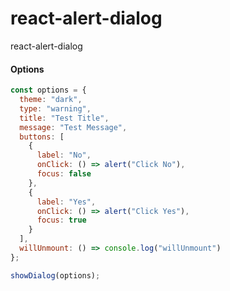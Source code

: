 # react-alert-dialog

react-alert-dialog

#### Options

```jsx
const options = {
  theme: "dark",
  type: "warning",
  title: "Test Title",
  message: "Test Message",
  buttons: [
    {
      label: "No",
      onClick: () => alert("Click No"),
      focus: false
    },
    {
      label: "Yes",
      onClick: () => alert("Click Yes"),
      focus: true
    }
  ],
  willUnmount: () => console.log("willUnmount")
};

showDialog(options);
```
